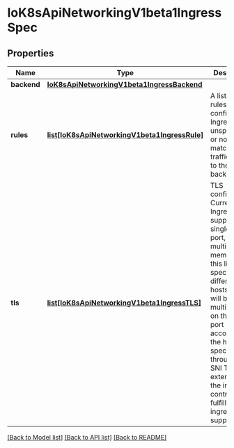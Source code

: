 # IoK8sApiNetworkingV1beta1IngressSpec

## Properties
Name | Type | Description | Notes
------------ | ------------- | ------------- | -------------
**backend** | [**IoK8sApiNetworkingV1beta1IngressBackend**](IoK8sApiNetworkingV1beta1IngressBackend.md) |  | [optional] 
**rules** | [**list[IoK8sApiNetworkingV1beta1IngressRule]**](IoK8sApiNetworkingV1beta1IngressRule.md) | A list of host rules used to configure the Ingress. If unspecified, or no rule matches, all traffic is sent to the default backend. | [optional] 
**tls** | [**list[IoK8sApiNetworkingV1beta1IngressTLS]**](IoK8sApiNetworkingV1beta1IngressTLS.md) | TLS configuration. Currently the Ingress only supports a single TLS port, 443. If multiple members of this list specify different hosts, they will be multiplexed on the same port according to the hostname specified through the SNI TLS extension, if the ingress controller fulfilling the ingress supports SNI. | [optional] 

[[Back to Model list]](../README.md#documentation-for-models) [[Back to API list]](../README.md#documentation-for-api-endpoints) [[Back to README]](../README.md)

